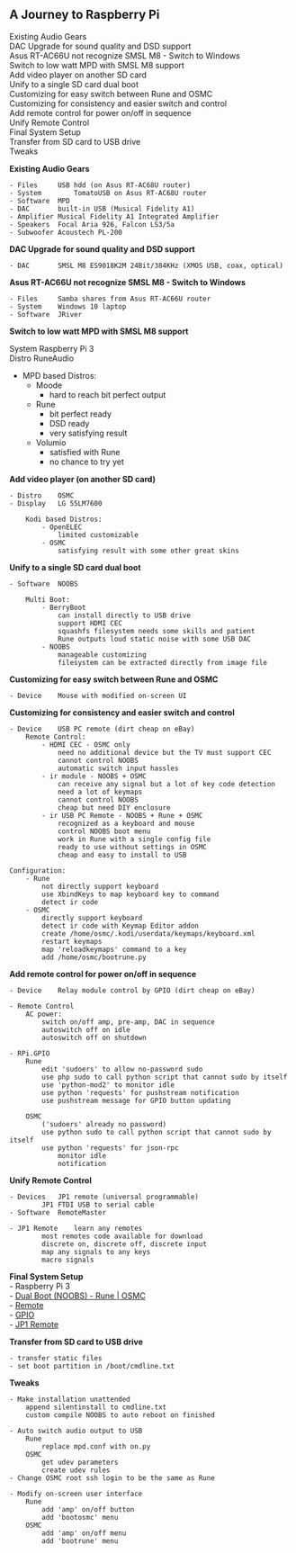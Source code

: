 A Journey to Raspberry Pi
---

Existing Audio Gears  
DAC Upgrade for sound quality and DSD support  
Asus RT-AC66U not recognize SMSL M8 - Switch to Windows  
Switch to low watt MPD with SMSL M8 support  
Add video player on another SD card  
Unify to a single SD card dual boot  
Customizing for easy switch between Rune and OSMC  
Customizing for consistency and easier switch and control  
Add remote control for power on/off in sequence  
Unify Remote Control  
Final System Setup  
Transfer from SD card to USB drive  
Tweaks  

**Existing Audio Gears**  

	- Files		USB hdd (on Asus RT-AC68U router)  
	- System		TomatoUSB on Asus RT-AC68U router  
	- Software	MPD  
	- DAC		built-in USB (Musical Fidelity A1)  
	- Amplifier	Musical Fidelity A1 Integrated Amplifier  
	- Speakers	Focal Aria 926, Falcon LS3/5a  
	- Subwoofer	Acoustech PL-200  
	
**DAC Upgrade for sound quality and DSD support**  

	- DAC		SMSL M8 ES9018K2M 24Bit/384KHz (XMOS USB, coax, optical)  
	
**Asus RT-AC66U not recognize SMSL M8 - Switch to Windows**  

	- Files		Samba shares from Asus RT-AC66U router  
	- System	Windows 10 laptop  
	- Software	JRiver  
	
**Switch to low watt MPD with SMSL M8 support**  

System	Raspberry Pi 3  
Distro	RuneAudio  
* MPD based Distros:  
  * Moode  
    * hard to reach bit perfect output  
  * Rune  
    * bit perfect ready  
    * DSD ready  
    * very satisfying result  
  * Volumio  
    * satisfied with Rune  
    * no chance to try yet  
			
**Add video player (on another SD card)**  

	- Distro	OSMC  
	- Display	LG 55LM7600  
	
		Kodi based Distros:  
			- OpenELEC  
				limited customizable  
			- OSMC  
				satisfying result with some other great skins  
			
**Unify to a single SD card dual boot**  

	- Software	NOOBS
	
		Multi Boot:  
			- BerryBoot  
				can install directly to USB drive  
				support HDMI CEC  
				squashfs filesystem needs some skills and patient  
				Rune outputs loud static noise with some USB DAC  
			- NOOBS  
				manageable customizing  
				filesystem can be extracted directly from image file  
		
**Customizing for easy switch between Rune and OSMC**  

	- Device	Mouse with modified on-screen UI  
	
**Customizing for consistency and easier switch and control**  

	- Device	USB PC remote (dirt cheap on eBay)  	
		Remote Control:  
			- HDMI CEC - OSMC only  
				need no additional device but the TV must support CEC  
				cannot control NOOBS  
				automatic switch input hassles  
			- ir module - NOOBS + OSMC  
				can receive any signal but a lot of key code detection  
				need a lot of keymaps  
				cannot control NOOBS  
				cheap but need DIY enclosure  
			- ir USB PC Remote - NOOBS + Rune + OSMC  
				recognized as a keyboard and mouse  
				control NOOBS boot menu  
				work in Rune with a single config file  
				ready to use without settings in OSMC  
				cheap and easy to install to USB  
		
	Configuration:  
		- Rune  
			not directly support keyboard  
			use XbindKeys to map keyboard key to command  
			detect ir code  
		- OSMC  
			directly support keyboard  
			detect ir code with Keymap Editor addon  
			create /home/osmc/.kodi/userdata/keymaps/keyboard.xml  
			restart keymaps  
			map 'reloadkeymaps' command to a key  
			add /home/osmc/bootrune.py  
	
**Add remote control for power on/off in sequence**  

	- Device	Relay module control by GPIO (dirt cheap on eBay)  
	
	- Remote Control  
		AC power:  
			switch on/off amp, pre-amp, DAC in sequence  
			autoswitch off on idle  
			autoswitch off on shutdown  
		
	- RPi.GPIO  
		Rune  
			edit 'sudoers' to allow no-password sudo  
			use php sudo to call python script that cannot sudo by itself  
			use 'python-mod2' to monitor idle  
			use python 'requests' for pushstream notification  
			use pushstream message for GPIO button updating  

		OSMC
			('sudoers' already no password)
			use python sudo to call python script that cannot sudo by itself
			use python 'requests' for json-rpc
				monitor idle
				notification
	
**Unify Remote Control**  

	- Devices	JP1 remote (universal programmable)  
			JP1 FTDI USB to serial cable  
	- Software	RemoteMaster  
	
	- JP1 Remote	learn any remotes  
			most remotes code available for download  
			discrete on, discrete off, discrete input  
			map any signals to any keys  
			macro signals  
		
**Final System Setup**  
	- Raspberry Pi 3  
	- [Dual Boot (NOOBS) - Rune | OSMC](https://github.com/rern/RPi2-3.Dual.Boot-Rune.OSMC)  
	- [Remote](https://github.com/rern/Rune_USB_PC_Remote)  
	- [GPIO](https://github.com/rern/RuneUI_GPIO)  
	- [JP1 Remote](http://www.hifi-remote.com/)  
				
**Transfer from SD card to USB drive**  

	- transfer static files  
	- set boot partition in /boot/cmdline.txt  
			
**Tweaks**  

	- Make installation unattended  
		append silentinstall to cmdline.txt  
		custom compile NOOBS to auto reboot on finished  
		
	- Auto switch audio output to USB  
		Rune  
			replace mpd.conf with on.py  
		OSMC  
			get udev parameters  
			create udev rules  
	- Change OSMC root ssh login to be the same as Rune  

	- Modify on-screen user interface  
		Rune  
			add 'amp' on/off button  
			add 'bootosmc' menu  
		OSMC  
			add 'amp' on/off menu  
			add 'bootrune' menu  
